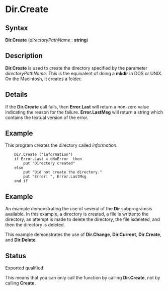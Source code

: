 
# Dir.Create

## Syntax
**Dir.Create** (_directoryPathName_ : **string**)

## Description
**Dir.Create** is used to create the directory specified by the parameter _directoryPathName_. This is the equivalent of doing a **mkdir** in DOS or UNIX. On the Macintosh, it creates a folder.


## Details
If the **Dir.Create** call fails, then **Error.Last** will return a non-zero value indicating the reason for the failure. **Error.LastMsg** will return a string which contains the textual version of the error.


## Example
This program creates the directory called _information_.

        Dir.Create ("information")
        if Error.Last = eNoError  then
            put "Directory created"
        else
            put "Did not create the directory."
            put "Error: ", Error.LastMsg
        end if
## Example
An example demonstrating the use of several of the **Dir** subprogramsis available. In this example, a directory is created, a file is writtento the directory, an attempt is made to delete the directory, the file isdeleted, and then the directory is deleted.

This example demonstrates the use of **Dir.Change**, **Dir.Current**, **Dir.Create**, and **Dir.Delete**.




## Status
Exported qualified.

This means that you can only call the function by calling **Dir.Create**, not by calling **Create**.

